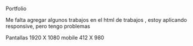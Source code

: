 Portfolio

Me falta agregar algunos trabajos en el html de trabajos , estoy aplicando responsive, pero tengo problemas

Pantallas 1920 X 1080
mobile 412 X 980 
